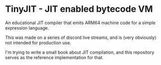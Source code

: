 # TinyJIT - JIT enabled bytecode VM

An educational JIT compiler that emits ARM64 machine code for a simple expression language.

This was made on a series of discord live streams,
and is (very obviously) not intended for production use.

I'm trying to write a small book about JIT compilation, and this repository
serves as the reference implementation for that.

